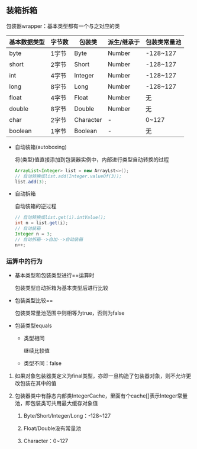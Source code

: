 ## 装箱拆箱

包装器wrapper：基本类型都有一个与之对应的类

基本数据类型|字节数|包装类|派生/继承于|包装类常量池
---|---|---|---|---
byte|1字节|Byte|Number|-128~127
short|2字节|Short|Number|-128~127
int|4字节|Integer|Number|-128~127
long|8字节|Long|Number|-128~127
float|4字节|Float|Number|无
double|8字节|Double|Number|无
char|2字节|Character|-|0~127
boolean|1字节|Boolean|-|无

* 自动装箱(autoboxing)
  
    将(类型)值直接添加到包装器实例中，内部进行类型自动转换的过程
  
    ```java
    ArrayList<Integer> list = new ArrayLst<>();
    // 自动转换成list.add(Integer.valueOf(3));
    list.add(3);
    ```

* 自动拆箱
  
    自动装箱的逆过程
  
    ```java
    // 自动转换成list.get(i).intValue();
    int n = list.get(i);
    // 自动装箱
    Integer n = 3;
    // 自动拆箱-->自加-->自动装箱
    n++;
    ```
  
### 运算中的行为

* 基本类型和包装类型进行==运算时

    包装类型自动拆箱为基本类型后进行比较

* 包装类型比较==

    包装类常量池范围中则相等为true，否则为false

* 包装类型equals

    * 类型相同
    
        继续比较值

    * 类型不同：false

1. 如果对象包装器类定义为final类型，亦即一旦构造了包装器对象，则不允许更改包装在其中的值    
   
2. 包装器类中有静态内部类IntegerCache，里面有个cache[]表示Integer常量池，即包装类可共用最大缓存对象值

    1. Byte/Short/Integer/Long：-128~127
     
    2. Float/Double没有常量池
       
    3. Character：0~127